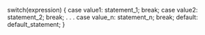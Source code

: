 

switch(expression)
{
case value1: statement_1;
             break;
case value2: statement_2;
             break;
.
.
.
case value_n: statement_n;
              break;
default: default_statement;
}
